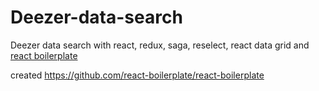# Deezer-data-search
Deezer data search with react, redux, saga, reselect, react data grid and [react boilerplate](https://github.com/react-boilerplate/react-boilerplate)


created https://github.com/react-boilerplate/react-boilerplate

